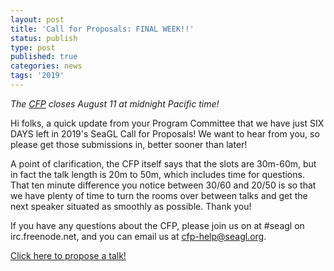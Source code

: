 ```yaml
---
layout: post
title: 'Call for Proposals: FINAL WEEK!!'
status: publish
type: post
published: true
categories: news
tags: '2019'
---
```


_The [CFP](https://seagl.org/news/2019/06/25/CFP-open.html) closes August 11 at midnight Pacific time!_

Hi folks, a quick update from your Program Committee that we have just SIX DAYS left in 2019's SeaGL Call for Proposals!  We want to hear from you, so please get those submissions in, better sooner than later!

A point of clarification, the CFP itself says that the slots are 30m-60m, but in fact the talk length is 20m to 50m, which includes time for questions.  That ten minute difference you notice between 30/60 and 20/50 is so that we have plenty of time to turn the rooms over between talks and get the next speaker situated as smoothly as possible.  Thank you!

If you have any questions about the CFP, please join us on at #seagl on irc.freenode.net, and you can email us at cfp-help@seagl.org.

[Click here to propose a talk!](https://osem.seagl.org/conferences/seagl2019/program/proposals)
